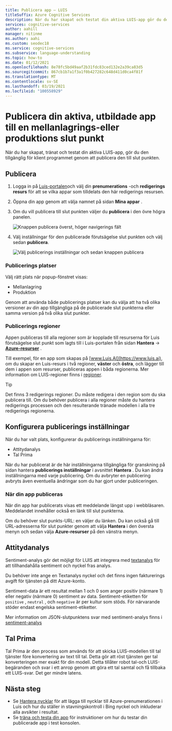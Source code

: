 ```yaml
---
title: Publicera app – LUIS
titleSuffix: Azure Cognitive Services
description: När du har skapat och testat din aktiva LUIS-app gör du den tillgänglig för klient programmet genom att publicera den till slut punkten.
services: cognitive-services
author: aahill
manager: nitinme
ms.author: aahi
ms.custom: seodec18
ms.service: cognitive-services
ms.subservice: language-understanding
ms.topic: how-to
ms.date: 01/12/2021
ms.openlocfilehash: 8e78fc5bd49aaf2b31fdc83ced132e2a39ca83d5
ms.sourcegitcommit: 867cb1b7a1f3a1f0b427282c648d411d0ca4f81f
ms.translationtype: MT
ms.contentlocale: sv-SE
ms.lasthandoff: 03/19/2021
ms.locfileid: "100558929"
---
```

# <a name="publish-your-active-trained-app-to-a-staging-or-production-endpoint"></a>Publicera din aktiva, utbildade app till en mellanlagrings-eller produktions slut punkt

När du har skapat, tränat och testat din aktiva LUIS-app, gör du den tillgänglig för klient programmet genom att publicera den till slut punkten.

## <a name="publishing"></a>Publicera
1. Logga in på [Luis-portalen](https://www.luis.ai)och välj din **prenumerations** -och **redigerings resurs** för att se vilka appar som tilldelats den här redigerings resursen.
1. Öppna din app genom att välja namnet på sidan **Mina appar** .
1. Om du vill publicera till slut punkten väljer du **publicera** i den övre högra panelen.

    ![Knappen publicera överst, höger navigerings fält](./media/luis-how-to-publish-app/publish-top-nav-bar.png)

1. Välj inställningar för den publicerade förutsägelse slut punkten och välj sedan **publicera**.

    ![Välj publicerings inställningar och sedan knappen publicera](./media/luis-how-to-publish-app/publish-pop-up.png)

### <a name="publishing-slots"></a>Publicerings platser

Välj rätt plats när popup-fönstret visas:

* Mellanlagring
* Produktion

Genom att använda både publicerings platser kan du välja att ha två olika versioner av din app tillgängliga på de publicerade slut punkterna eller samma version på två olika slut punkter.

### <a name="publishing-regions"></a>Publicerings regioner

Appen publiceras till alla regioner som är kopplade till resurserna för Luis förutsägelse slut punkt som lagts till i Luis-portalen från sidan **Hantera**  ->  **[Azure-resurser](luis-how-to-azure-subscription.md#assign-a-resource-to-an-app)** .

Till exempel, för en app som skapas på [www.Luis.AI](https://www.luis.ai), om du skapar en Luis-resurs i två regioner, **väster** och **östra**, och lägger till dem i appen som resurser, publiceras appen i båda regionerna. Mer information om LUIS-regioner finns i [regioner](luis-reference-regions.md).

> [!TIP]
> Det finns 3 redigerings regioner. Du måste redigera i den region som du ska publicera till. Om du behöver publicera i alla regioner måste du hantera redigerings processen och den resulterande tränade modellen i alla tre redigerings regionerna.


## <a name="configuring-publish-settings"></a>Konfigurera publicerings inställningar

När du har valt plats, konfigurerar du publicerings inställningarna för:

* Attitydanalys
* Tal Prima

När du har publicerat är de här inställningarna tillgängliga för granskning på sidan hantera **publicerings inställningar** i avsnittet **Hantera** . Du kan ändra inställningarna med varje publicering. Om du avbryter en publicering avbryts även eventuella ändringar som du har gjort under publiceringen.

### <a name="when-your-app-is-published"></a>När din app publiceras

När din app har publicerats visas ett meddelande längst upp i webbläsaren. Meddelandet innehåller också en länk till slut punkterna.

Om du behöver slut punkts-URL: en väljer du länken. Du kan också gå till URL-adresserna för slut punkter genom att välja **Hantera** i den översta menyn och sedan välja **Azure-resurser** på den vänstra menyn.

## <a name="sentiment-analysis"></a>Attitydanalys

<a name="enable-sentiment-analysis"></a>

Sentiment-analys gör det möjligt för LUIS att integrera med [textanalys](https://azure.microsoft.com/services/cognitive-services/text-analytics/) för att tillhandahålla sentiment och nyckel fras analys.

Du behöver inte ange en Textanalys nyckel och det finns ingen fakturerings avgift för tjänsten på ditt Azure-konto.

Sentiment-data är ett resultat mellan 1 och 0 som anger positiv (närmare 1) eller negativ (närmare 0) sentiment av data. Sentiment-etiketten för `positive` , `neutral` , och `negative` är per kultur som stöds. För närvarande stöder endast engelska sentiment-etiketter.

Mer information om JSON-slutpunktens svar med sentiment-analys finns i [sentiment-analys](luis-reference-prebuilt-sentiment.md)

## <a name="speech-priming"></a>Tal Prima

Tal Prima är den process som används för att skicka LUIS-modellen till tal tjänster före konvertering av text till tal. Detta gör att röst tjänsten ger tal konverteringen mer exakt för din modell. Detta tillåter robot tal-och LUIS-begäranden och svar i ett anrop genom att göra ett tal samtal och få tillbaka ett LUIS-svar. Det ger mindre latens.

## <a name="next-steps"></a>Nästa steg

* Se [Hantera nycklar](./luis-how-to-azure-subscription.md) för att lägga till nycklar till Azure-prenumerationen i Luis och hur du ställer in stavningskontroll i Bing nyckel och inkluderar alla avsikter i resultat.
* Se [träna och testa din app](luis-interactive-test.md) för instruktioner om hur du testar din publicerade app i test konsolen.

